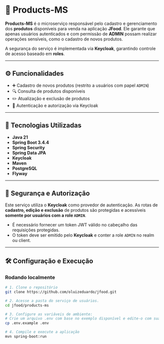 # 🛒 Products-MS

**Products-MS** é o microserviço responsável pelo cadastro e gerenciamento dos **produtos** disponíveis para venda na aplicação **JFood**. Ele garante que apenas usuários autenticados e com permissão de **ADMIN** possam realizar operações sensíveis, como o cadastro de novos produtos.

A segurança do serviço é implementada via **Keycloak**, garantindo controle de acesso baseado em **roles**.

---

## ⚙️ Funcionalidades

- ➕ Cadastro de novos produtos (restrito a usuários com papel `ADMIN`)
- 🔍 Consulta de produtos disponíveis
- ✏️ Atualização e exclusão de produtos
- 🔐 Autenticação e autorização via Keycloak

---

## 🚀 Tecnologias Utilizadas

- **Java 21**
- **Spring Boot 3.4.4**
- **Spring Security**
- **Spring Data JPA**
- **Keycloak**
- **Maven**
- **PostgreSQL**
- **Flyway**

---

## 🔐 Segurança e Autorização

Este serviço utiliza o **Keycloak** como provedor de autenticação. As rotas de **cadastro, edição e exclusão** de produtos são protegidas e acessíveis **somente por usuários com a role `ADMIN`**.

- É necessário fornecer um token JWT válido no cabeçalho das requisições protegidas.
- O token deve ser emitido pelo **Keycloak** e conter a role `ADMIN` no realm ou client.

---

## 🛠️ Configuração e Execução

### Rodando localmente

```bash
# 1. Clone o repositório
git clone https://github.com/oluizeduardo/jfood.git

# 2. Acesse a pasta do serviço de usuários.
cd jfood/products-ms

# 3. Configure as variáveis de ambiente:
# Crie um arquivo .env com base no exemplo disponível e edite-o com suas credenciais e configurações desejadas:
cp .env.example .env

# 4. Compile e execute a aplicação
mvn spring-boot:run
```

